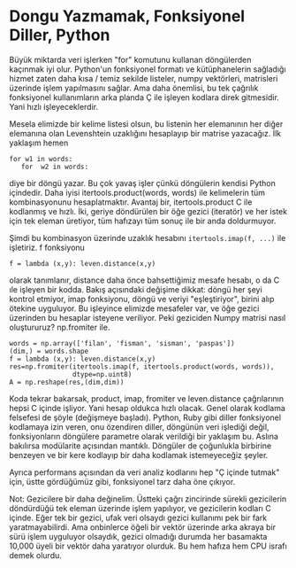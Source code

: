 # Dongu Yazmamak, Fonksiyonel Diller, Python

Büyük miktarda veri işlerken "for" komutunu kullanan döngülerden
kaçınmak iyi olur. Python'un fonksiyonel formatı ve kütüphanelerin
sağladığı hizmet zaten daha kısa / temiz sekilde listeler, numpy
vektörleri, matrisleri üzerinde işlem yapılmasını sağlar. Ama daha
önemlisi, bu tek çağrılık fonksiyonel kullanımların arka planda Ç ile
işleyen kodlara direk gitmesidir. Yani hızlı işleyeceklerdir.

Mesela elimizde bir kelime listesi olsun, bu listenin her elemanının
her diğer elemanına olan Levenshtein uzaklığını hesaplayıp bir matrise
yazacağız. İlk yaklaşım hemen

```
for w1 in words:
   for  w2 in words:
```

diye bir döngü yazar. Bu çok yavaş işler çünkü döngülerin kendisi
Python içindedir. Daha iyisi itertools.product(words, words) ile
kelimelerin tüm kombinasyonunu hesaplatmaktır. Avantaj bir,
itertools.product C ile kodlanmış ve hızlı. İki, geriye döndürülen bir
öğe gezici (iteratör) ve her istek için tek eleman üretiyor, tüm
hafızayı tüm sonuç ile bir anda doldurmuyor.

Şimdi bu kombinasyon üzerinde uzaklık hesabını `itertools.imap(f, ...)`
ile işletiriz. f fonksiyonu

```
f = lambda (x,y): leven.distance(x,y)
```

olarak tanımlanır, distance daha önce bahsettiğimiz mesafe hesabı, o
da C ıle işleyen bir kodda. Bakış açısındaki değişime dikkat: döngü
her şeyi kontrol etmiyor, imap fonksiyonu, döngü ve veriyi
"eşleştiriyor", birini alıp ötekine uyguluyor.  Bu işleyince elimizde
mesafeler var, ve öğe gezici üzerinden bu hesaplar isteyene
veriliyor. Peki geziciden Numpy matrisi nasıl oluştururuz? np.fromiter
ile.

```
words = np.array(['filan', 'fisman', 'sisman', 'paspas']) 
(dim,) = words.shape
f = lambda (x,y): leven.distance(x,y)
res=np.fromiter(itertools.imap(f, itertools.product(words, words)),
                dtype=np.uint8)
A = np.reshape(res,(dim,dim))
```

Koda tekrar bakarsak, product, imap, fromiter ve leven.distance
çağrılarının hepsi C içinde işliyor. Yani hesap oldukca hızlı
olacak. Genel olarak kodlama felsefesi de şöyle (değişmeye
başladı). Python, Ruby gibi diller fonksiyonel kodlamaya izin veren,
onu özendiren diller, döngünün veri işlediği değil, fonksiyonların
döngülere parametre olarak verildiği bir yaklaşım bu. Aslına bakılırsa
modülarite açısından mantıklı. Döngüler de çoğunlukla birbirine
benzeyen ve bir kere kodlayıp bir daha kodlamak istemeyeceğiz şeyler.

Ayrıca performans açısından da veri analiz kodlarını hep "Ç içinde
tutmak" için, üstte gördüğümüz gibi, fonksiyonel tarz daha öne
çıkıyor.

Not: Gezicilere bir daha değinelim. Üstteki çağrı zincirinde sürekli
gezicilerin döndürdüğü tek eleman üzerinde işlem yapılıyor, ve
gezicilerin kodları C içinde. Eğer tek bir gezici, ufak veri olsaydı
gezici kullanımı pek bir fark yaratmayabilirdi. Ama onbinlerce öğeli
bir vektör üzerinde arka akraya bir sürü işlem uyguluyor olsaydık,
gezici olmadığı durumda her basamakta 10,000 üyeli bir vektör daha
yaratıyor olurduk. Bu hem hafıza hem CPU israfı demek olurdu.





